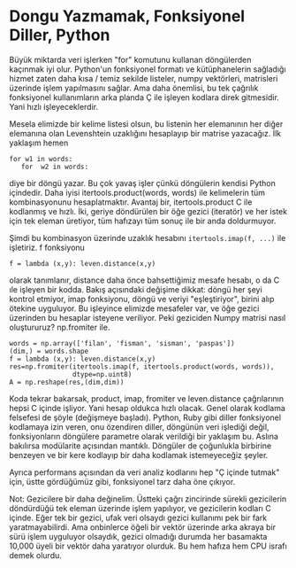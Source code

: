 # Dongu Yazmamak, Fonksiyonel Diller, Python

Büyük miktarda veri işlerken "for" komutunu kullanan döngülerden
kaçınmak iyi olur. Python'un fonksiyonel formatı ve kütüphanelerin
sağladığı hizmet zaten daha kısa / temiz sekilde listeler, numpy
vektörleri, matrisleri üzerinde işlem yapılmasını sağlar. Ama daha
önemlisi, bu tek çağrılık fonksiyonel kullanımların arka planda Ç ile
işleyen kodlara direk gitmesidir. Yani hızlı işleyeceklerdir.

Mesela elimizde bir kelime listesi olsun, bu listenin her elemanının
her diğer elemanına olan Levenshtein uzaklığını hesaplayıp bir matrise
yazacağız. İlk yaklaşım hemen

```
for w1 in words:
   for  w2 in words:
```

diye bir döngü yazar. Bu çok yavaş işler çünkü döngülerin kendisi
Python içindedir. Daha iyisi itertools.product(words, words) ile
kelimelerin tüm kombinasyonunu hesaplatmaktır. Avantaj bir,
itertools.product C ile kodlanmış ve hızlı. İki, geriye döndürülen bir
öğe gezici (iteratör) ve her istek için tek eleman üretiyor, tüm
hafızayı tüm sonuç ile bir anda doldurmuyor.

Şimdi bu kombinasyon üzerinde uzaklık hesabını `itertools.imap(f, ...)`
ile işletiriz. f fonksiyonu

```
f = lambda (x,y): leven.distance(x,y)
```

olarak tanımlanır, distance daha önce bahsettiğimiz mesafe hesabı, o
da C ıle işleyen bir kodda. Bakış açısındaki değişime dikkat: döngü
her şeyi kontrol etmiyor, imap fonksiyonu, döngü ve veriyi
"eşleştiriyor", birini alıp ötekine uyguluyor.  Bu işleyince elimizde
mesafeler var, ve öğe gezici üzerinden bu hesaplar isteyene
veriliyor. Peki geziciden Numpy matrisi nasıl oluştururuz? np.fromiter
ile.

```
words = np.array(['filan', 'fisman', 'sisman', 'paspas']) 
(dim,) = words.shape
f = lambda (x,y): leven.distance(x,y)
res=np.fromiter(itertools.imap(f, itertools.product(words, words)),
                dtype=np.uint8)
A = np.reshape(res,(dim,dim))
```

Koda tekrar bakarsak, product, imap, fromiter ve leven.distance
çağrılarının hepsi C içinde işliyor. Yani hesap oldukca hızlı
olacak. Genel olarak kodlama felsefesi de şöyle (değişmeye
başladı). Python, Ruby gibi diller fonksiyonel kodlamaya izin veren,
onu özendiren diller, döngünün veri işlediği değil, fonksiyonların
döngülere parametre olarak verildiği bir yaklaşım bu. Aslına bakılırsa
modülarite açısından mantıklı. Döngüler de çoğunlukla birbirine
benzeyen ve bir kere kodlayıp bir daha kodlamak istemeyeceğiz şeyler.

Ayrıca performans açısından da veri analiz kodlarını hep "Ç içinde
tutmak" için, üstte gördüğümüz gibi, fonksiyonel tarz daha öne
çıkıyor.

Not: Gezicilere bir daha değinelim. Üstteki çağrı zincirinde sürekli
gezicilerin döndürdüğü tek eleman üzerinde işlem yapılıyor, ve
gezicilerin kodları C içinde. Eğer tek bir gezici, ufak veri olsaydı
gezici kullanımı pek bir fark yaratmayabilirdi. Ama onbinlerce öğeli
bir vektör üzerinde arka akraya bir sürü işlem uyguluyor olsaydık,
gezici olmadığı durumda her basamakta 10,000 üyeli bir vektör daha
yaratıyor olurduk. Bu hem hafıza hem CPU israfı demek olurdu.





